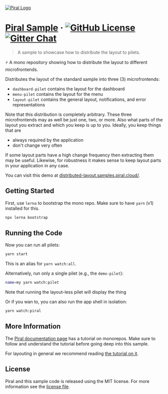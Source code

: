 [![Piral Logo](https://github.com/smapiot/piral/raw/develop/docs/assets/logo.png)](https://piral.io)

# [Piral Sample](https://piral.io) &middot; [![GitHub License](https://img.shields.io/badge/license-MIT-blue.svg)](https://github.com/smapiot/piral/blob/main/LICENSE) [![Gitter Chat](https://badges.gitter.im/gitterHQ/gitter.png)](https://gitter.im/piral-io/community)

> A sample to showcase how to distribute the layout to pilets.

:zap: A mono repository showing how to distribute the layout to different microfrontends.

Distributes the layout of the standard sample into three (3) microfrontends:

- `dashboard-pilet` contains the layout for the dashboard
- `menu-pilet` contains the layout for the menu
- `layout-pilet` contains the general layout, notifications, and error representations

Note that this distribution is completely arbitrary. These three microfrontends may as well be just one, two, or more. Also what parts of the layout you extract and which you keep is up to you. Ideally, you keep things that are

- always required by the application
- don't change very often

If some layout parts have a high change frequency then extracting them may be useful. Likewise, for robustness it makes sense to keep layout parts in your application in any case.

You can visit this demo at [distributed-layout.samples.piral.cloud/](https://distributed-layout.samples.piral.cloud/).

## Getting Started

First, use `lerna` to bootstrap the mono repo. Make sure to have `yarn` (v1) installed for this.

```sh
npx lerna bootstrap
```

## Running the Code

Now you can run all pilets:

```sh
yarn start
```

This is an alias for `yarn watch:all`.

Alternatively, run only a single pilet (e.g., the `demo-pilet`):

```sh
name=my yarn watch:pilet
```

Note that running the layout-less pilet will display the thing

Or if you wan to, you can also run the app shell in isolation:

```sh
yarn watch:piral
```

## More Information

The [Piral documentation page](https://docs.piral.io/guidelines/tutorials/23-monorepo) has a tutorial on monorepos. Make sure to follow and understand the tutorial before going deep into this sample.

For layouting in general we recommend reading [the tutorial on it](https://docs.piral.io/guidelines/tutorials/06-piral-layout).

## License

Piral and this sample code is released using the MIT license. For more information see the [license file](./LICENSE).
